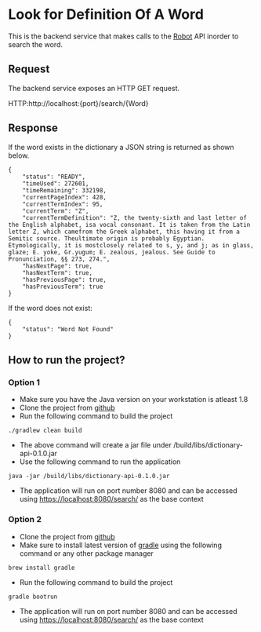 # Look for Definition Of A Word

This is the backend service that makes calls to the [Robot](https://app.swaggerhub.com/apis-docs/InMoment/challenge-robot/1.0.0) API inorder to search the word.

## Request
The backend service exposes an HTTP GET request.

HTTP:http://localhost:{port}/search/{Word}

## Response
If the word exists in the dictionary a JSON string is returned as shown below.

```
{
    "status": "READY",
    "timeUsed": 272601,
    "timeRemaining": 332198,
    "currentPageIndex": 428,
    "currentTermIndex": 95,
    "currentTerm": "Z",
    "currentTermDefinition": "Z, the twenty-sixth and last letter of the English alphabet, isa vocal consonant. It is taken from the Latin letter Z, which camefrom the Greek alphabet, this having it from a Semitic source. Theultimate origin is probably Egyptian. Etymologically, it is mostclosely related to s, y, and j; as in glass, glaze; E. yoke, Gr.yugum; E. zealous, jealous. See Guide to Pronunciation, §§ 273, 274.",
    "hasNextPage": true,
    "hasNextTerm": true,
    "hasPreviousPage": true,
    "hasPreviousTerm": true
}
```

If the word does not exist:

```
{
    "status": "Word Not Found"
}
```

## How to run the project?
### Option 1
- Make sure you have the Java version on your workstation is atleast 1.8
- Clone the project from [github](https://github.com/rbidanta/dictionary.git)
- Run the following command to build the project
```
./gradlew clean build
```
- The above command will create a jar file under /build/libs/dictionary-api-0.1.0.jar
- Use the following command to run the application
```
java -jar /build/libs/dictionary-api-0.1.0.jar
```
- The application will run on port number 8080 and can be accessed using
[https://localhost:8080/search/](http://localhost:8080/search/) as the base context

### Option 2
- Clone the project from [github](https://github.com/rbidanta/musicapi)
- Make sure to install latest version of [gradle](http://gradle.org/install/) using the following command or any other package manager
```
brew install gradle
```
- Run the following command to build the project
```
gradle bootrun
```
- The application will run on port number 8080 and can be accessed using
[https://localhost:8080/search/](https://localhost:8080/search/) as the base context

